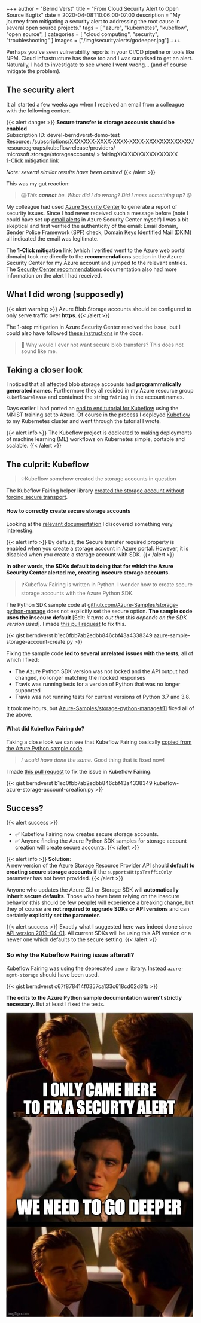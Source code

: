 +++
author = "Bernd Verst"
title = "From Cloud Security Alert to Open Source Bugfix"
date = 2020-04-08T10:06:00-07:00
description = "My journey from mitigating a security alert to addressing the root cause in several open source projects."
tags = [
    "azure",
    "kubernetes",
    "kubeflow",
    "open source",
]
categories = [
    "cloud computing",
    "security",
    "troubleshooting"
]
images = ["/img/securityalerts/godeeper.jpg"]
+++

Perhaps you've seen vulnerability reports in your CI/CD pipeline or tools like NPM. Cloud infrastructure has these too and I was surprised to get an alert. Naturally, I had to investigate to see where I went wrong... (and of course mitigate the problem).
<!--more-->
## The security alert
It all started a few weeks ago when I received an email from a colleague with the following content.

{{< alert danger >}}
**Secure transfer to storage accounts should be enabled**  
Subscription ID: devrel-berndverst-demo-test  
Resource: /subscriptions/XXXXXXX-XXXX-XXXX-XXXX-XXXXXXXXXXXXX/ resourcegroups/kubeflowrelease/providers/ microsoft.storage/storageaccounts/ > fairingXXXXXXXXXXXXXXXXX  
[1-Click mitigation link](https://portal.azure.com/#blade/Microsoft_Azure_Security/SecurityMenuBlade/5/menuIdToOpen/5/externalSourceName/S360/menuItemBladeParameters/%7B'searchBarFilter'%3A%20'Secure%20transfer%20to%20storage%20accounts%20should%20be%20enabled'%7D?WT.mc_id=bernddev-blog-beverst)

*Note: several similar results have been omitted*
{{< /alert >}}

This was my gut reaction:  
> 😱*This **cannot** be. What did I do wrong? Did I mess something up?* 😰

My colleague had used [Azure Security Center](https://docs.microsoft.com/azure/security-center/security-center-intro?WT.mc_id=bernddev-blog-beverst) to generate a report of security issues. Since I had never received such a message before (note I could have set up [email alerts](https://docs.microsoft.com/azure/security-center/security-center-provide-security-contact-details?WT.mc_id=bernddev-blog-beverst) in Azure Security Center myself) I was a bit skeptical and first verified the authenticity of the email: Email domain, Sender Police Framework (SPF) check, Domain Keys Identified Mail (DKIM) all indicated the email was legitimate.

The **1-Click mitigation** link (which I verified went to the Azure web portal domain) took me directly to the **recommendations** section in the Azure Security Center for my Azure account and jumped to the relevant entries. The [Security Center recommendations](https://docs.microsoft.com/azure/security-center/recommendations-reference?WT.mc_id=bernddev-blog-beverst) documentation also had more information on the alert I had received.

## What I did wrong (supposedly)

{{< alert warning >}}
Azure Blob Storage accounts should be configured to only serve traffic over **https**.
{{< /alert >}}

The 1-step mitigation in Azure Security Center resolved the issue, but I could also have followed [these instructions](https://docs.microsoft.com/azure/storage/common/storage-require-secure-transfer?WT.mc_id=bernddev-blog-beverst) in the docs.

> 🤔 Why would I ever not want secure blob transfers? This does not sound like me.

## Taking a closer look

I noticed that all affected blob storage accounts had **programmatically generated names**. Furthermore they all resided in my Azure resource group `kubeflowrelease` and contained the string `fairing` in the account names.

Days earlier I had ported an [end to end tutorial for Kubeflow](https://github.com/kubeflow/examples/tree/master/mnist#azure) using the MNIST training set to Azure. Of course in the process I deployed [Kubeflow](https://www.kubeflow.org) to my Kubernetes cluster and went through the tutorial I wrote.

{{< alert info >}}
The Kubeflow project is dedicated to making deployments of machine learning (ML) workflows on Kubernetes simple, portable and scalable.
{{< /alert >}}


## The culprit: Kubeflow
> 💡Kubeflow somehow created the storage accounts in question

The Kubeflow Fairing helper library [created the storage account without forcing secure transport](https://github.com/kubeflow/fairing/blob/c7faf298221d8f28ae2e4794e85ac3d967c6d1e8/fairing/cloud/azure.py#L74).



#### How to correctly create secure storage accounts

Looking at the [relevant documentation](https://docs.microsoft.com/azure/storage/common/storage-require-secure-transfer?WT.mc_id=bernddev-blog-beverst) I discovered something very interesting:

{{< alert info >}}
By default, the Secure transfer required property is enabled when you create a storage account in Azure portal. However, it is disabled when you create a storage account with SDK.
{{< /alert >}}

**In other words, the SDKs default to doing that for which the Azure Security Center alerted me, creating insecure storage accounts.**

> ❓Kubeflow Fairing is written in Python. I wonder how to create secure storage accounts with the Azure Python SDK.

The Python SDK sample code at [github.com/Azure-Samples/storage-python-manage](https://github.com/Azure-Samples/storage-python-manage/blob/31c5e908cb5f5dc0393523e83eea3ab2f422d332/README.md) does not explicitly set the secure option. **The sample code uses the insecure default** [Edit: *it turns out that this depends on the SDK version used*]. I made [this pull request](https://github.com/kubeflow/fairing/pull/477) to fix this.

{{< gist berndverst b1ec0fbb7ab2edbb846cbf43a4338349 azure-sample-storage-account-create.py >}}

Fixing the sample code **led to several unrelated issues with the tests**, all of which I fixed:
- The Azure Python SDK version was not locked and the API output had changed, no longer matching the mocked responses
- Travis was running tests for a version of Python that was no longer supported
- Travis was not running tests for current versions of Python 3.7 and 3.8.

It took me hours, but [Azure-Samples/storage-python-manage#11](https://github.com/Azure-Samples/storage-python-manage/pull/11) fixed all of the above.

#### What did Kubeflow Fairing do?

Taking a close look we can see that Kubeflow Fairing basically [copied from the Azure Python sample code](https://github.com/kubeflow/fairing/blob/c7faf298221d8f28ae2e4794e85ac3d967c6d1e8/fairing/cloud/azure.py#L74).
> *I would have done the same.* Good thing that is fixed now!

I made [this pull request](https://github.com/kubeflow/fairing/pull/477) to fix the issue in Kubeflow Fairing.

{{< gist berndverst b1ec0fbb7ab2edbb846cbf43a4338349 kubeflow-azure-storage-account-creation.py >}}

## Success?

{{< alert success >}}
- ✅ Kubeflow Fairing now creates secure storage accounts.
- ✅ Anyone finding the Azure Python SDK samples for storage account creation will create secure accounts.
{{< /alert >}}

{{< alert info >}}
**Solution**:  
A new version of the Azure Storage Resource Provider API should **default to creating secure storage accounts** if the `supportsHttpsTrafficOnly` parameter has not been provided.
{{< /alert >}}

Anyone who updates the Azure CLI or Storage SDK will **automatically inherit secure defaults**. Those who have been relying on the insecure behavior (this should be few people) will experience a breaking change, but they of course are **not required to upgrade SDKs or API versions** and can certainly **explicitly set the parameter**.

{{< alert success >}}
Exactly what I suggested here was indeed done since [API version 2019-04-01](https://azuresdkdocs.blob.core.windows.net/$web/python/azure-mgmt-storage/8.0.0/azure.mgmt.storage.v2019_04_01.models.html#azure.mgmt.storage.v2019_04_01.models.StorageAccountCreateParameters). All current SDKs will be using this API version or a newer one which defaults to the secure setting.
{{< /alert >}}

### So why the Kubeflow Fairing issue afterall?

Kubeflow Fairing was using the deprecated `azure` library. Instead `azure-mgmt-storage` should have been used.

{{< gist berndverst c67f878414f0357ca133c618cd02d8fb >}}

**The edits to the Azure Python sample documentation weren't strictly necessary.** But at least I fixed the tests.



![We must go deeper](/img/securityalerts/godeeper.jpg)